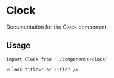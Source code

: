 # Clock

Documentation for the Clock component.

## Usage

```
import Clock from './components/clock'

<Clock title="The Title" />
```

<!-- PROPS -->
